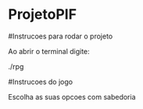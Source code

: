 # ProjetoPIF

#Instrucoes para rodar o projeto 

Ao abrir o terminal digite:

./rpg

#Instrucoes do jogo

Escolha as suas opcoes com sabedoria
